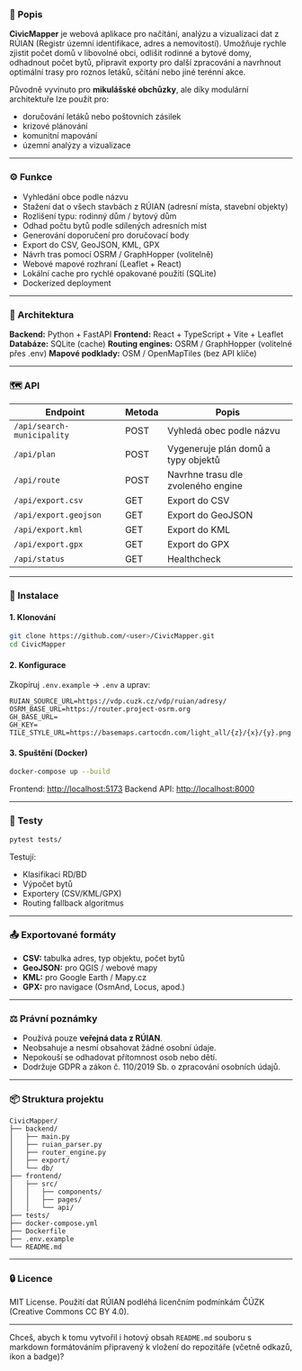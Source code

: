 ### 🧭 Popis

**CivicMapper** je webová aplikace pro načítání, analýzu a vizualizaci dat z RÚIAN (Registr územní identifikace, adres a nemovitostí).
Umožňuje rychle zjistit počet domů v libovolné obci, odlišit rodinné a bytové domy, odhadnout počet bytů, připravit exporty pro další zpracování a navrhnout optimální trasy pro roznos letáků, sčítání nebo jiné terénní akce.

Původně vyvinuto pro **mikulášské obchůzky**, ale díky modulární architektuře lze použít pro:

* doručování letáků nebo poštovních zásilek
* krizové plánování
* komunitní mapování
* územní analýzy a vizualizace

---

### ⚙️ Funkce

* Vyhledání obce podle názvu
* Stažení dat o všech stavbách z RÚIAN (adresní místa, stavební objekty)
* Rozlišení typu: rodinný dům / bytový dům
* Odhad počtu bytů podle sdílených adresních míst
* Generování doporučení pro doručovací body
* Export do CSV, GeoJSON, KML, GPX
* Návrh tras pomocí OSRM / GraphHopper (volitelně)
* Webové mapové rozhraní (Leaflet + React)
* Lokální cache pro rychlé opakované použití (SQLite)
* Dockerized deployment

---

### 🧩 Architektura

**Backend:** Python + FastAPI
**Frontend:** React + TypeScript + Vite + Leaflet
**Databáze:** SQLite (cache)
**Routing engines:** OSRM / GraphHopper (volitelné přes .env)
**Mapové podklady:** OSM / OpenMapTiles (bez API klíče)

---

### 🗺️ API

| Endpoint                   | Metoda | Popis                               |
| -------------------------- | ------ | ----------------------------------- |
| `/api/search-municipality` | POST   | Vyhledá obec podle názvu            |
| `/api/plan`                | POST   | Vygeneruje plán domů a typy objektů |
| `/api/route`               | POST   | Navrhne trasu dle zvoleného engine  |
| `/api/export.csv`          | GET    | Export do CSV                       |
| `/api/export.geojson`      | GET    | Export do GeoJSON                   |
| `/api/export.kml`          | GET    | Export do KML                       |
| `/api/export.gpx`          | GET    | Export do GPX                       |
| `/api/status`              | GET    | Healthcheck                         |

---

### 🧰 Instalace

#### 1. Klonování

```bash
git clone https://github.com/<user>/CivicMapper.git
cd CivicMapper
```

#### 2. Konfigurace

Zkopíruj `.env.example` → `.env` a uprav:

```env
RUIAN_SOURCE_URL=https://vdp.cuzk.cz/vdp/ruian/adresy/
OSRM_BASE_URL=https://router.project-osrm.org
GH_BASE_URL=
GH_KEY=
TILE_STYLE_URL=https://basemaps.cartocdn.com/light_all/{z}/{x}/{y}.png
```

#### 3. Spuštění (Docker)

```bash
docker-compose up --build
```

Frontend: [http://localhost:5173](http://localhost:5173)
Backend API: [http://localhost:8000](http://localhost:8000)

---

### 🧪 Testy

```bash
pytest tests/
```

Testují:

* Klasifikaci RD/BD
* Výpočet bytů
* Exportery (CSV/KML/GPX)
* Routing fallback algoritmus

---

### 📤 Exportované formáty

* **CSV:** tabulka adres, typ objektu, počet bytů
* **GeoJSON:** pro QGIS / webové mapy
* **KML:** pro Google Earth / Mapy.cz
* **GPX:** pro navigace (OsmAnd, Locus, apod.)

---

### ⚖️ Právní poznámky

* Používá pouze **veřejná data z RÚIAN**.
* Neobsahuje a nesmí obsahovat žádné osobní údaje.
* Nepokouší se odhadovat přítomnost osob nebo dětí.
* Dodržuje GDPR a zákon č. 110/2019 Sb. o zpracování osobních údajů.

---

### 📦 Struktura projektu

```
CivicMapper/
├── backend/
│   ├── main.py
│   ├── ruian_parser.py
│   ├── router_engine.py
│   ├── export/
│   └── db/
├── frontend/
│   ├── src/
│   │   ├── components/
│   │   ├── pages/
│   │   └── api/
├── tests/
├── docker-compose.yml
├── Dockerfile
├── .env.example
└── README.md
```

---

### 🔒 Licence

MIT License.
Použití dat RÚIAN podléhá licenčním podmínkám ČÚZK (Creative Commons CC BY 4.0).

---

Chceš, abych k tomu vytvořil i hotový obsah `README.md` souboru s markdown formátováním připravený k vložení do repozitáře (včetně odkazů, ikon a badge)?
